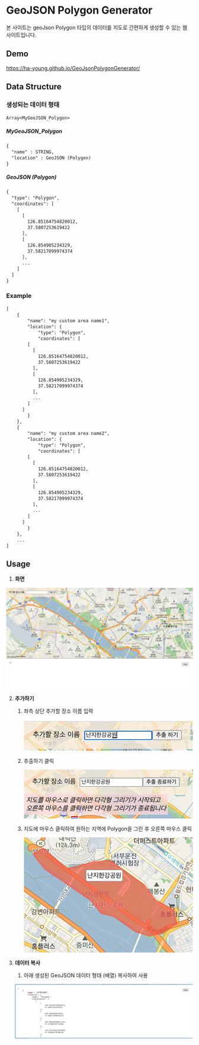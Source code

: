 # GeoJSON Polygon Generator

본 사이트는 geoJson Polygon 타입의 데이터를 지도로 간편하게 생성할 수 있는 웹 사이트입니다.



## Demo

https://ha-young.github.io/GeoJsonPolygonGenerator/



## Data Structure

### 생성되는 데이터 형태

```
Array<MyGeoJSON_Polygon>
```

##### MyGeoJSON_Polygon

```
{
  "name" : STRING,
  "location" : GeoJSON (Polygon)
}
```

##### GeoJSON (Polygon)

```
{
  "type": "Polygon",
  "coordinates": [
    [
      [
        126.85164754820012,
        37.5807253619422
      ],
      [
        126.854905234329,
        37.58217099974374
      ],
      ...
    ]
  ]
}
```

### Example

```
[
	{
		"name": "my custom area name1",
		"location": {
			"type": "Polygon",
			"coordinates": [
        [
          [
            126.85164754820012,
            37.5807253619422
          ],
          [
            126.854905234329,
            37.58217099974374
          ],
          ...
        ]
      ]
		}
	},
	{
		"name": "my custom area name2",
		"location": {
			"type": "Polygon",
			"coordinates": [
        [
          [
            126.85164754820012,
            37.5807253619422
          ],
          [
            126.854905234329,
            37.58217099974374
          ],
          ...
        ]
      ]
		}
	},
	...
]
```



## Usage

1. **화면**

![메인페이지](./README_ASSET/mainpage.png)

2. **추가하기**

   1. 좌측 상단 추가할 장소 이름 입력

      ![추가할 장소 이름 입력](./README_ASSET/inputAreaName.png)

   2. 추출하기 클릭

      ![추출하기클릭](./README_ASSET/clickExtractBtn.png)

   3. 지도에 마우스 클릭하여 원하는 지역에 Polygon을 그린 후 오른쪽 마우스 클릭

      ![polygon 그리기](./README_ASSET/drawPolygon.png)

3. **데이터 복사**

   1. 아래 생성된 GeoJSON 데이터 형태 (배열) 복사하여 사용

   ![copy data](./README_ASSET/copyGeoJSONPolygon.png)

   